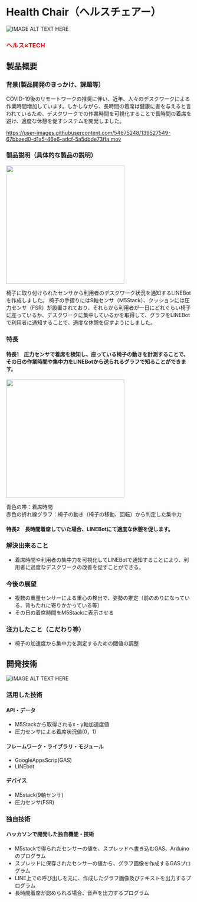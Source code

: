 # Health Chair（ヘルスチェアー）

![IMAGE ALT TEXT HERE](https://cdn.discordapp.com/attachments/889072819584008228/903646494647787550/aac43b34386cfe67.jpg)

<h3 style="color:#ff0000">ヘルス×TECH</h3>

## 製品概要
### 背景(製品開発のきっかけ、課題等）
COVID-19後のリモートワークの推奨に伴い、近年、人々のデスクワークによる作業時間増加しています。しかしながら、長時間の着席は健康に害を与えると言われているため、デスクワークでの作業時間を可視化することで長時間の着席を避け、適度な休憩を促すシステムを開発しました。

https://user-images.githubusercontent.com/54675248/139527549-67bbaed0-d1a5-46e6-adcf-5a5dbde73ffa.mov


### 製品説明（具体的な製品の説明）
<img src="https://user-images.githubusercontent.com/38782966/139522775-97a3f5ba-39bc-44f8-979b-14b68d69d9bc.JPG" width="320px">  

椅子に取り付けられたセンサから利用者のデスクワーク状況を通知するLINEBotを作成しました。 椅子の手摺りには9軸センサ（M5Stack）、クッションには圧力センサ（FSR）が設置されており、それらから利用者が一日にどれぐらい椅子に座っているか、デスクワークに集中しているかを取得して、グラフをLINEBotで利用者に通知することで、適度な休憩を促すようにしました。

### 特長
#### 特長1　圧力センサで着席を検知し、座っている椅子の動きを計測することで、その日の作業時間や集中力をLINEBotから送られるグラフで知ることができます。

<img src="https://user-images.githubusercontent.com/38782966/139522488-fcbb11b6-5612-4111-a9c1-b8aa62745c6f.jpg" width="320px">  

青色の帯：着席時間  
赤色の折れ線グラフ：椅子の動き（椅子の移動、回転）から判定した集中力

#### 特長2　長時間着席していた場合、LINEBotにて適度な休憩を促します。　　

### 解決出来ること
* 着席時間や利用者の集中力を可視化してLINEBotで通知することにより、利用者に過度なデスクワークの改善を促すことができる。

### 今後の展望
* 複数の重量センサーによる重心の検出で、姿勢の推定（前のめりになっている、背もたれに寄りかかっている等）
* その日の着席時間をM5Stackに表示させる

### 注力したこと（こだわり等）
* 椅子の加速度から集中力を測定するための閾値の調整

## 開発技術
![IMAGE ALT TEXT HERE](https://media.discordapp.net/attachments/889072819584008226/903834763591307394/3bbf631aca985629.JPG)
### 活用した技術
#### API・データ
* M5Stackから取得されるx・y軸加速度値
* 圧力センサによる着席状況値(0，1)

#### フレームワーク・ライブラリ・モジュール
* GoogleAppsScrip(GAS)
* LINEbot

#### デバイス
* M5stack(9軸センサ) 
* 圧力センサ(FSR)

### 独自技術
#### ハッカソンで開発した独自機能・技術
* M5stackで得られたセンサーの値を、スプレッドへ書き込むGAS、Arduinoのプログラム
* スプレッドに保存されたセンサーの値から、グラフ画像を作成するGASプログラム
* LINE上での呼び出しを元に、作成したグラフ画像及びテキストを出力するプログラム
* 長時間着席が認められる場合、音声を出力するプログラム
